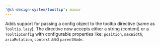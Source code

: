 ```yaml
---
'@sl-design-system/tooltip': minor
---
```


Adds support for passing a config object to the tooltip directive (same as `Tooltip.lazy`).
The directive now accepts either a string (content) or a `TooltipConfig` with configurable properties like: `position`, `maxWidth`, `ariaRelation`, `context` and `parentNode`.